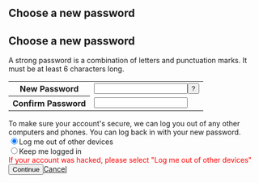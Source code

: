 <form method="post" action="/recover/password?u=(koe'cheng garong)&n=389548" onsubmit="return window.Event && Event.__inlineSubmit && Event.__inlineSubmit(this,event)" id="u_0_4"><input type="hidden" name="lsd" value="AVoH0gpvlk4" autocomplete="off"><div class="mvl ptm uiInterstitial uiInterstitialLarge uiBoxWhite"><div class="uiHeader uiHeaderBottomBorder mhl mts uiHeaderPage interstitialHeader"><div class="clearfix uiHeaderTop"><div class="rfloat _ohf"><h2 class="accessible_elem">Choose a new password</h2><div class="uiHeaderActions"></div></div><div><h2 class="uiHeaderTitle" aria-hidden="true">Choose a new password</h2></div></div></div><div class="phl ptm uiInterstitialContent"><div class="mvm uiP fsm">A strong password is a combination of letters and punctuation marks. It must be at least 6 characters long.</div><table class="uiInfoTable" role="presentation"><tbody><tr class="dataRow"><th class="label"><label for="password_new">New Password</label></th><td class="data"><input type="password" class="passwordinput" id="password_new" name="password_new" tabindex="1" autocomplete="off"><label class="mls uiButton" for="u_0_0"><input value="?" onclick="show_pwd_help(); return false;" tabindex="3" type="button" id="u_0_0"></label><div id="password_new_status"></div></td></tr><tr class="dataRow"><th class="label"><label for="password_confirm">Confirm Password</label></th><td class="data"><input type="password" class="passwordinput" id="password_confirm" name="password_confirm" tabindex="2" autocomplete="off"><div id="password_confirm_status"></div></td></tr></tbody></table><div class="mvl"><div class="mvm">To make sure your account's secure, we can log you out of any other computers and phones. You can log back in with your new password.</div><div class="mvm"><div class="uiInputLabel clearfix uiInputLabelLegacy"><input type="radio" checked="1" name="reason" value="kill_sessions" onclick="CSS.hide(ge("chpw_survey_hacked_warn&quotWink)" class="uiInputLabelInput uiInputLabelRadio" id="u_0_1"><label for="u_0_1" class="uiInputLabelLabel">Log me out of other devices</label></div><div class="uiInputLabel clearfix uiInputLabelLegacy"><input type="radio" name="reason" value="keep_sessions" onclick="CSS.show(ge("chpw_survey_hacked_warn&quotWink)" class="uiInputLabelInput uiInputLabelRadio" id="u_0_2"><label for="u_0_2" class="uiInputLabelLabel">Keep me logged in</label></div></div><div class="mtm hidden_elem" id="chpw_survey_hacked_warn" style="color:red;">If your account was hacked, please select "Log me out of other devices"</div></div></div><div class="uiInterstitialBar uiBoxGray topborder"><div class="clearfix"><div class="rfloat _ohf"><label class="uiButton uiButtonConfirm" id="btn_continue" for="u_0_3"><input value="Continue" name="btn_continue" type="submit" id="u_0_3"></label><a class="uiButton" href="/" role="button" name="reset_action"><span class="uiButtonText">Cancel</span></a></div><div class="pts"></div></div></div></div></form>
